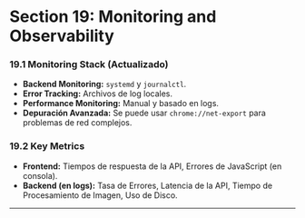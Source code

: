 # Section 19: Monitoring and Observability

### **19.1 Monitoring Stack (Actualizado)**
-   **Backend Monitoring:** `systemd` y `journalctl`.
-   **Error Tracking:** Archivos de log locales.
-   **Performance Monitoring:** Manual y basado en logs.
-   **Depuración Avanzada:** Se puede usar `chrome://net-export` para problemas de red complejos.

### **19.2 Key Metrics**
-   **Frontend:** Tiempos de respuesta de la API, Errores de JavaScript (en consola).
-   **Backend (en logs):** Tasa de Errores, Latencia de la API, Tiempo de Procesamiento de Imagen, Uso de Disco.

---